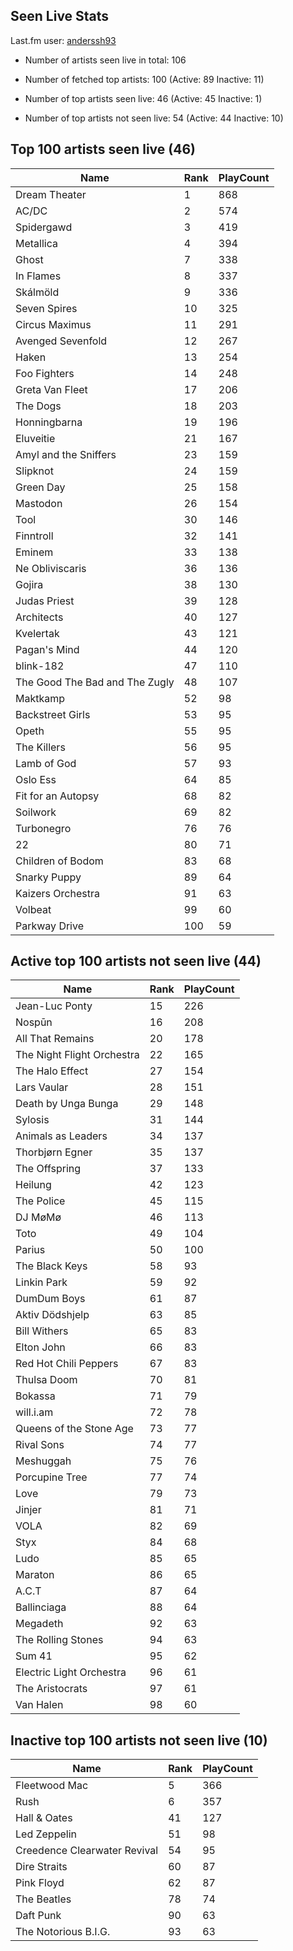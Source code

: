 ## Seen Live Stats

Last.fm user: [anderssh93](https://www.last.fm/user/anderssh93)

- Number of artists seen live in total: 106

- Number of fetched top artists: 100 (Active: 89 Inactive: 11)

- Number of top artists seen live: 46 (Active: 45 Inactive: 1)

- Number of top artists not seen live: 54 (Active: 44 Inactive: 10)

## Top 100 artists seen live (46)

Name                           | Rank | PlayCount
------------------------------ | ---- | ---------
Dream Theater                  | 1    | 868      
AC/DC                          | 2    | 574      
Spidergawd                     | 3    | 419      
Metallica                      | 4    | 394      
Ghost                          | 7    | 338      
In Flames                      | 8    | 337      
Skálmöld                       | 9    | 336      
Seven Spires                   | 10   | 325      
Circus Maximus                 | 11   | 291      
Avenged Sevenfold              | 12   | 267      
Haken                          | 13   | 254      
Foo Fighters                   | 14   | 248      
Greta Van Fleet                | 17   | 206      
The Dogs                       | 18   | 203      
Honningbarna                   | 19   | 196      
Eluveitie                      | 21   | 167      
Amyl and the Sniffers          | 23   | 159      
Slipknot                       | 24   | 159      
Green Day                      | 25   | 158      
Mastodon                       | 26   | 154      
Tool                           | 30   | 146      
Finntroll                      | 32   | 141      
Eminem                         | 33   | 138      
Ne Obliviscaris                | 36   | 136      
Gojira                         | 38   | 130      
Judas Priest                   | 39   | 128      
Architects                     | 40   | 127      
Kvelertak                      | 43   | 121      
Pagan's Mind                   | 44   | 120      
blink-182                      | 47   | 110      
The Good The Bad and The Zugly | 48   | 107      
Maktkamp                       | 52   | 98       
Backstreet Girls               | 53   | 95       
Opeth                          | 55   | 95       
The Killers                    | 56   | 95       
Lamb of God                    | 57   | 93       
Oslo Ess                       | 64   | 85       
Fit for an Autopsy             | 68   | 82       
Soilwork                       | 69   | 82       
Turbonegro                     | 76   | 76       
22                             | 80   | 71       
Children of Bodom              | 83   | 68       
Snarky Puppy                   | 89   | 64       
Kaizers Orchestra              | 91   | 63       
Volbeat                        | 99   | 60       
Parkway Drive                  | 100  | 59       

## Active top 100 artists not seen live (44)

Name                       | Rank | PlayCount
-------------------------- | ---- | ---------
Jean-Luc Ponty             | 15   | 226      
Nospūn                     | 16   | 208      
All That Remains           | 20   | 178      
The Night Flight Orchestra | 22   | 165      
The Halo Effect            | 27   | 154      
Lars Vaular                | 28   | 151      
Death by Unga Bunga        | 29   | 148      
Sylosis                    | 31   | 144      
Animals as Leaders         | 34   | 137      
Thorbjørn Egner            | 35   | 137      
The Offspring              | 37   | 133      
Heilung                    | 42   | 123      
The Police                 | 45   | 115      
DJ MøMø                    | 46   | 113      
Toto                       | 49   | 104      
Parius                     | 50   | 100      
The Black Keys             | 58   | 93       
Linkin Park                | 59   | 92       
DumDum Boys                | 61   | 87       
Aktiv Dödshjelp            | 63   | 85       
Bill Withers               | 65   | 83       
Elton John                 | 66   | 83       
Red Hot Chili Peppers      | 67   | 83       
Thulsa Doom                | 70   | 81       
Bokassa                    | 71   | 79       
will.i.am                  | 72   | 78       
Queens of the Stone Age    | 73   | 77       
Rival Sons                 | 74   | 77       
Meshuggah                  | 75   | 76       
Porcupine Tree             | 77   | 74       
Love                       | 79   | 73       
Jinjer                     | 81   | 71       
VOLA                       | 82   | 69       
Styx                       | 84   | 68       
Ludo                       | 85   | 65       
Maraton                    | 86   | 65       
A.C.T                      | 87   | 64       
Ballinciaga                | 88   | 64       
Megadeth                   | 92   | 63       
The Rolling Stones         | 94   | 63       
Sum 41                     | 95   | 62       
Electric Light Orchestra   | 96   | 61       
The Aristocrats            | 97   | 61       
Van Halen                  | 98   | 60       

## Inactive top 100 artists not seen live (10)

Name                         | Rank | PlayCount
---------------------------- | ---- | ---------
Fleetwood Mac                | 5    | 366      
Rush                         | 6    | 357      
Hall & Oates                 | 41   | 127      
Led Zeppelin                 | 51   | 98       
Creedence Clearwater Revival | 54   | 95       
Dire Straits                 | 60   | 87       
Pink Floyd                   | 62   | 87       
The Beatles                  | 78   | 74       
Daft Punk                    | 90   | 63       
The Notorious B.I.G.         | 93   | 63       
